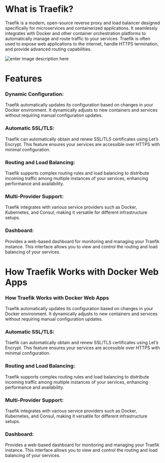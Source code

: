 
# **What is Traefik?**

Traefik is a modern, open-source reverse proxy and load balancer designed specifically for microservices and containerized applications. It seamlessly integrates with Docker and other container orchestration platforms to automatically manage and route traffic to your services. Traefik is often used to expose web applications to the internet, handle HTTPS termination, and provide advanced routing capabilities.

![enter image description here](https://tel4vn.edu.vn/uploads/2020/08/Portainer.jpg)

# **Features**

### **Dynamic Configuration**:

Traefik automatically updates its configuration based on changes in your Docker environment. It dynamically adjusts to new containers and services without requiring manual configuration updates.

### **Automatic SSL/TLS**:

Traefik can automatically obtain and renew SSL/TLS certificates using Let’s Encrypt. This feature ensures your services are accessible over HTTPS with minimal configuration.

### **Routing and Load Balancing**:
Traefik supports complex routing rules and load balancing to distribute incoming traffic among multiple instances of your services, enhancing performance and availability.

### **Multi-Provider Support**:
Traefik integrates with various service providers such as Docker, Kubernetes, and Consul, making it versatile for different infrastructure setups.

### **Dashboard**:
Provides a web-based dashboard for monitoring and managing your Traefik instance. This interface allows you to view and control the routing and load balancing of your services.


# **How Traefik Works with Docker Web Apps**

### How Traefik Works with Docker Web Apps

Traefik automatically updates its configuration based on changes in your Docker environment. It dynamically adjusts to new containers and services without requiring manual configuration updates.

### **Automatic SSL/TLS**:

Traefik can automatically obtain and renew SSL/TLS certificates using Let’s Encrypt. This feature ensures your services are accessible over HTTPS with minimal configuration.

### **Routing and Load Balancing**:
Traefik supports complex routing rules and load balancing to distribute incoming traffic among multiple instances of your services, enhancing performance and availability.

### **Multi-Provider Support**:
Traefik integrates with various service providers such as Docker, Kubernetes, and Consul, making it versatile for different infrastructure setups.

### **Dashboard**:
Provides a web-based dashboard for monitoring and managing your Traefik instance. This interface allows you to view and control the routing and load balancing of your services.











<!--stackedit_data:
eyJoaXN0b3J5IjpbLTIwNTY5ODMzNzVdfQ==
-->